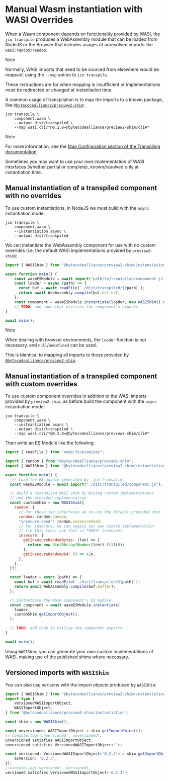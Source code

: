 # Manual Wasm instantiation with WASI Overrides

When a Wasm component depends on functionality provided by WASI, the `jco transpile` produces a WebAssembly
module that can be loaded from NodeJS or the Browser that includes usages of unresolved imports like `wasi:random/random`.

> [!NOTE]
> Normally, WASI imports that need to be sourced from elsewhere would be *mapped*, using the
> `--map` option to `jco transpile`.
>
> These instructions are for when mapping is insufficient or implementations must be redirected
> or changed at instantiation time.

A common usage of transpilation is to map the imports to a known package, like [`@bytecodealliance/preview2-shim`][npm-p2-shim]:

```console
jco transpile \
    component.wasm \
    --output dist/transpiled \
    --map wasi:cli/*@0.2.0=@bytecodealliance/preview2-shim/cli#*
```

> [!NOTE]
> For more information, see the [Map Configuration section of the Transpiling documentation](./transpiling.md#map-configuration)

Sometimes you may want to use *your own* implementation of WASI interfaces (whether partial or complete),
known/resolved only at instantiation time.

[npm-p2-shim]: https://www.npmjs.com/package/@bytecodealliance/preview2-shim

## Manual instantiation of a transpiled component with no overrides

To use custom instantiations, in NodeJS we must build with the `async` instantiation mode:

```console
jco transpile \
    component.wasm \
    --instantiation async \
    --output dist/transpiled
```

We can instantiate the WebAssembly component for use with *no* custom overrides
(i.e. the default WASI implementations provided by `preview2-shim`):

```js
import { WASIShim } from "@bytecodealliance/preview2-shim/instantiation";

async function main() {
    const wasmESModule = await import("path/to/transpiled/component.js");
    const loader = async (path) => {
      const buf = await readFile(`./dist/transpiled/${path}`);
      return await WebAssembly.compile(buf.buffer);
    };
    const component = wasmESModule.instantiate(loader, new WASIShim().getImportObject());
    // TODO: add code that utilizes the component's exports
}

await main();
```

> [!NOTE]
> When dealing with browser environments, the `loader` function is not necessary, and `null`/`undefined` can be used.

This is identical to mapping all imports to those provided by [`@bytecodealliance/preview2-shim`][npm-p2-shim].

## Manual instantiation of a transpiled component with custom overrides

To use custom component overrides in addition to the WASI imports provided by `preview2-shim`,
as before build the component with the `async` instantiation mode:

```console
jco transpile \
    component.wasm \
    --instsantiation async \
    --output dist/transpiled \
    --map wasi:cli/*@0.2.0=@bytecodealliance/preview2-shim/cli#*
```

Then write an ES Module like the following:

```js
import { readFile } from "node:fs/promises";

import { random } from "@bytecodealliance/preview2-shim";
import { WASIShim } from "@bytecodealliance/preview2-shim/instantiation";

async function main() {
  /// Load the ES module generated by `jco transpile`
  const wasmESModule = await import("./dist/transpiled/component.js");

  // Build a customized WASI shim by mizing custom implementations
  // and the provided implementation
  const customShim = new WASIShim({
    random: {
      // For these two interfaces we re-use the default provided shim
      random: random.random,
      "insecure-seed": random.insecureSeed,
      // For insecure, we can supply our own custom implementation
      // (in this case, one that is *VERY* insecure)
      insecure: {
        getInsecureRandomBytes: (len) => {
          return new Uint8Array(Number(len)).fill(0);
        },
        getInsecureRandomU64: () => 42n,
      },
    },
  });

  const loader = async (path) => {
    const buf = await readFile(`./dist/transpiled/${path}`);
    return await WebAssembly.compile(buf.buffer);
  };

  // Instantiate the Wasm component's ES module
  const component = await wasmESModule.instantiate(
    loader,
    customShim.getImportObject(),
  );

  // TODO: add code to utilize the component exports
}

await main();
```

Using `WASIShim`, you can generate your own custom implementations of WASI, making use of
the published shims where necessary.

## Versioned imports with `WASIShim`

You can also use verisons with the import objects produced by `WASIShim`:

```typescript
import { WASIShim } from '@bytecodealliance/preview2-shim/instantiation';
import type {
    VersionedWASIImportObject,
    WASIImportObject,
} from '@bytecodealliance/preview2-shim/instantiation';

const shim = new WASIShim();

const unversioned: WASIImportObject = shim.getImportObject();
// console.log('unversioned', unversioned);
unversioned satisfies WASIImportObject;
unversioned satisfies VersionedWASIImportObject<''>;

const versioned: VersionedWASIImportObject<'0.2.3'> = shim.getImportObject({
    asVersion: '0.2.3',
});
//console.log('versioned', versioned);
versioned satisfies VersionedWASIImportObject<'0.2.3'>;
```

[!NOTE]: #
